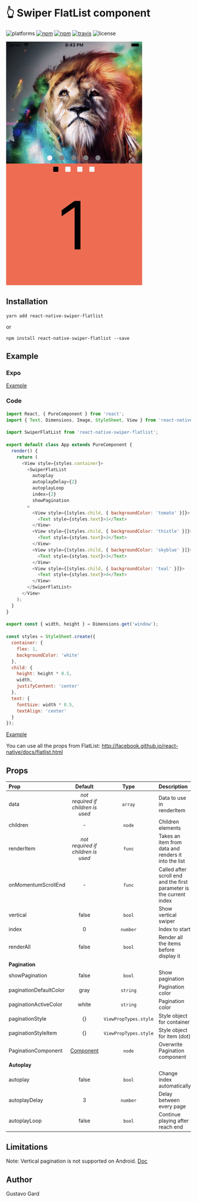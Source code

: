 # :point_up_2: Swiper FlatList component

![platforms](https://img.shields.io/badge/platforms-Android%20|%20iOS-brightgreen.svg)
[![npm](https://img.shields.io/npm/v/react-native-swiper-flatlist.svg)](https://www.npmjs.com/package/react-native-swiper-flatlist)
[![npm](https://img.shields.io/npm/dm/react-native-swiper-flatlist.svg)](https://www.npmjs.com/package/react-native-swiper-flatlist)
[![travis](https://travis-ci.org/gusgard/react-native-swiper-flatlist.svg?branch=master)](https://travis-ci.org/gusgard/react-native-swiper-flatlist)
![license](https://img.shields.io/npm/l/react-native-swiper-flatlist.svg)

![Demo](https://raw.githubusercontent.com/gusgard/react-native-swiper-flatlist/master/demo.gif)

## Installation

```
yarn add react-native-swiper-flatlist
```

or

```
npm install react-native-swiper-flatlist --save
```


## Example

### Expo

[Example](https://snack.expo.io/@gusgard/react-native-swiper-flatlist)

### Code

```js
import React, { PureComponent } from 'react';
import { Text, Dimensions, Image, StyleSheet, View } from 'react-native';

import SwiperFlatList from 'react-native-swiper-flatlist';

export default class App extends PureComponent {
  render() {
    return (
      <View style={styles.container}>
        <SwiperFlatList
          autoplay
          autoplayDelay={2}
          autoplayLoop
          index={2}
          showPagination
        >
          <View style={[styles.child, { backgroundColor: 'tomato' }]}>
            <Text style={styles.text}>1</Text>
          </View>
          <View style={[styles.child, { backgroundColor: 'thistle' }]}>
            <Text style={styles.text}>2</Text>
          </View>
          <View style={[styles.child, { backgroundColor: 'skyblue' }]}>
            <Text style={styles.text}>3</Text>
          </View>
          <View style={[styles.child, { backgroundColor: 'teal' }]}>
            <Text style={styles.text}>4</Text>
          </View>
        </SwiperFlatList>
      </View>
    );
  }
}

export const { width, height } = Dimensions.get('window');

const styles = StyleSheet.create({
  container: {
    flex: 1,
    backgroundColor: 'white'
  },
  child: {
    height: height * 0.5,
    width,
    justifyContent: 'center'
  },
  text: {
    fontSize: width * 0.5,
    textAlign: 'center'
  }
});
```

[Example](./example/README.md)

You can use all the props from FlatList: http://facebook.github.io/react-native/docs/flatlist.html

## Props

| Prop                   | Default                                           | Type                  | Description                                                          |
| :--------------------- | :-----------------------------------------------: | :-------------------: | :------------------------------------------------------------------- |
| data                   | _not required if children is used_                | `array`               | Data to use in renderItem                                            |
| children               | -                                                 | `node`                | Children elements                                                    |
| renderItem             | _not required if children is used_                | `func`                | Takes an item from data and renders it into the list                 |
| onMomentumScrollEnd    | -                                                 | `func`                | Called after scroll end and the first parameter is the current index |
| vertical               | false                                             | `bool`                | Show vertical swiper                                                 |
| index                  | 0                                                 | `number`              | Index to start                                                       |
| renderAll              | false                                             | `bool`                | Render all the items before display it                               |
| **Pagination**         |
| showPagination         | false                                             | `bool`                | Show pagination                                                      |
| paginationDefaultColor | gray                                              | `string`              | Pagination color                                                     |
| paginationActiveColor  | white                                             | `string`              | Pagination color                                                     |
| paginationStyle        | {}                                                | `ViewPropTypes.style` | Style object for container                                           |
| paginationStyleItem    | {}                                                | `ViewPropTypes.style` | Style object for item (dot)                                          |
| PaginationComponent    | [Component](./src/components/Pagination/index.js) | `node`                | Overwrite Pagination component                                       |
| **Autoplay**           |
| autoplay               | false                                             | `bool`                | Change index automatically                                           |
| autoplayDelay          | 3                                                 | `number`              | Delay between every page                                             |
| autoplayLoop           | false                                             | `bool`                | Continue playing after reach end                                     |

<!--
autoplayDirection: PropTypes.bool.isRequired,  -->

## Limitations

Note: Vertical pagination is not supported on Android.
[Doc](https://github.com/facebook/react-native/blob/a48da14800013659e115bf2b58e31aa396e678e5/Libraries/Components/ScrollView/ScrollView.js#L274)

## Author

Gustavo Gard
